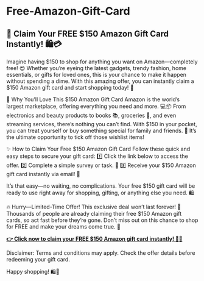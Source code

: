 # Free-Amazon-Gift-Card

## 🎉 Claim Your FREE $150 Amazon Gift Card Instantly! 🛍️💳

Imagine having $150 to shop for anything you want on Amazon—completely free! 😍 Whether you’re eyeing the latest gadgets, trendy fashion, home essentials, or gifts for loved ones, this is your chance to make it happen without spending a dime. With this amazing offer, you can instantly claim a $150 Amazon gift card and start shopping today! 🎁

🛒 Why You’ll Love This $150 Amazon Gift Card
Amazon is the world’s largest marketplace, offering everything you need and more. 💻📦 From electronics and beauty products to books 📚, groceries 🥫, and even streaming services, there’s nothing you can’t find. With $150 in your pocket, you can treat yourself or buy something special for family and friends. 🎉 It’s the ultimate opportunity to tick off those wishlist items!

✨ How to Claim Your Free $150 Amazon Gift Card
Follow these quick and easy steps to secure your gift card:
1️⃣ Click the link below to access the offer.
2️⃣ Complete a simple survey or task. 📝
3️⃣ Receive your $150 Amazon gift card instantly via email! 📧

It’s that easy—no waiting, no complications. Your free $150 gift card will be ready to use right away for shopping, gifting, or anything else you need. 🛍️

🔥 Hurry—Limited-Time Offer!
This exclusive deal won’t last forever! 🚨 Thousands of people are already claiming their free $150 Amazon gift cards, so act fast before they’re gone. Don’t miss out on this chance to shop for FREE and make your dreams come true. 🌟

[**👉 Click now to claim your FREE $150 Amazon gift card instantly! 🛒✨**](https://free-gift-card.raj-solution.com/958f890)

Disclaimer: Terms and conditions may apply. Check the offer details before redeeming your gift card.

Happy shopping! 🛍️💖
